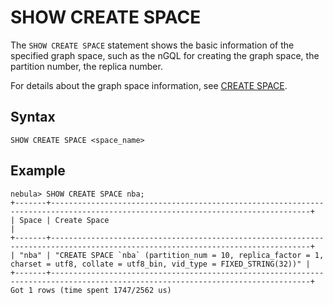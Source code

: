 # SHOW CREATE SPACE

The `SHOW CREATE SPACE` statement shows the basic information of the specified graph space, such as the nGQL for creating the graph space, the partition number, the replica number.

For details about the graph space information, see [CREATE SPACE](../../9.space-statements/1.create-space.md).

## Syntax

```ngql
SHOW CREATE SPACE <space_name>
```

## Example

```ngql
nebula> SHOW CREATE SPACE nba;
+-------+--------------------------------------------------------------------------------------------------------------------------------+
| Space | Create Space                                                                                                                   |
+-------+--------------------------------------------------------------------------------------------------------------------------------+
| "nba" | "CREATE SPACE `nba` (partition_num = 10, replica_factor = 1, charset = utf8, collate = utf8_bin, vid_type = FIXED_STRING(32))" |
+-------+--------------------------------------------------------------------------------------------------------------------------------+
Got 1 rows (time spent 1747/2562 us)
```
